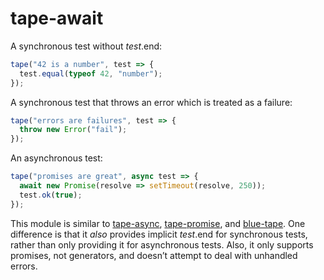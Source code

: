# tape-await

A synchronous test without *test*.end:

```js
tape("42 is a number", test => {
  test.equal(typeof 42, "number");
});
```

A synchronous test that throws an error which is treated as a failure:

```js
tape("errors are failures", test => {
  throw new Error("fail");
});
```

An asynchronous test:

```js
tape("promises are great", async test => {
  await new Promise(resolve => setTimeout(resolve, 250));
  test.ok(true);
});
```

This module is similar to [tape-async](https://www.npmjs.org/package/tape-async), [tape-promise](https://www.npmjs.org/package/tape-promise), and [blue-tape](https://www.npmjs.org/package/blue-tape). One difference is that it *also* provides implicit *test*.end for synchronous tests, rather than only providing it for asynchronous tests. Also, it only supports promises, not generators, and doesn’t attempt to deal with unhandled errors.
